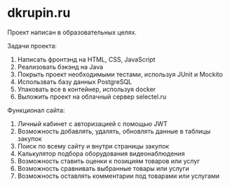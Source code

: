 # dkrupin.ru

Проект написан в образовательных целях.

Задачи проекта:
1. Написать фронтэнд на HTML, CSS, JavaScript
2. Реализовать бэкэнд на Java
3. Покрыть проект необходимыми тестами, используя JUnit и Mockito
4. Использвать базу данных PostgreSQL
5. Упаковать все в контейнер, используя docker
6. Выложить проект на облачный сервер selectel.ru

Функционал сайта:
1. Личный кабинет с авторизацией с помощью JWT
2. Возможность добавлять, удалять, обновлять данные в таблицы закупок
3. Поиск по всему сайту и внутри страницы закупок
4. Калькулятор подбора оборудования видеонаблюдения
5. Возможность ставить оценки к позициям товаров или услуг
6. Возможность сравнивать выбранные товары или услуги
7. Возможность оставлять комментарии под товарами или услугами